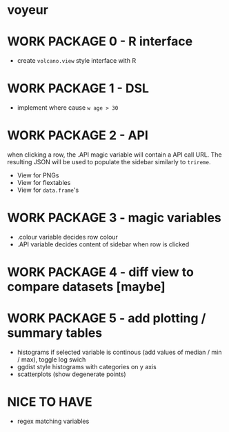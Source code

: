 # voyeur 

# WORK PACKAGE 0 - R interface

- create `volcano.view` style interface with R

# WORK PACKAGE 1 - DSL

- implement where cause `w age > 30` 

# WORK PACKAGE 2 - API

when clicking a row, the .API magic variable will contain a API call URL. 
The resulting JSON will be used to populate the sidebar similarly to `trireme`.

- View for PNGs
- View for flextables
- View for `data.frame`'s

# WORK PACKAGE 3 - magic variables 

- .colour variable decides row colour
- .API variable decides content of sidebar when row is clicked

# WORK PACKAGE 4 - diff view to compare datasets [maybe]
# WORK PACKAGE 5 - add plotting / summary tables

- histograms if selected variable is continous (add values of median / min / max),
  toggle log swich
- ggdist style histograms with categories on y axis
- scatterplots (show degenerate points)

# NICE TO HAVE
- regex matching variables
